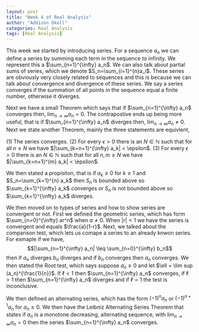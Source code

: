 ```yaml
---
layout: post
title: "Week 4 of Real Analysis"
author: "Addison Okell"
categories: Real Analysis
tags: [Real Analysis]
---
```

This week we started by introducing series. For a sequence $a_n$ we can define a series by summing each term in the sequence to infinity. We represent this a 
$\sum_{n=1}^{\infty} a_n$. We can also talk about partial sums of series, which we denote $S_n=\sum_{i=1}^{n}a_i$. These series are obviously very closely related to sequences and this is because we can talk about convergence and divergence of these series. We say a series converges if the summation of all points in the sequence equal a finite number, otherwise it diverges. 

Next we have a small Theorem which says that if $\sum_{n=1}^{\infty} a_n$ converges then, $\lim_{n \to \infty} a_n=0$. The contrapostive ends up being more useful, that is if $\sum_{n=1}^{\infty} a_n$ diverges then, $\lim_{n \to \infty} a_n \neq 0$. Next we state another Theorem, mainly the three statements are equivlent,

(1) The series converges.
(2) For every $\epsilon > 0$ there is an $N \in \mathbb{N}$ such that for all $n \geq N$ we have $|\sum_{k=n+1}^{\infty} a_k| < \epsilon$.
(3) For every $\epsilon > 0$ there is an $N \in \mathbb{N}$ such that for all $n,m \geq N$ we have $|\sum_{k=n+1}^{m} a_k| < \epsilon$.

We then stated a propisiton, that is if $a_k \geq 0$ for $k \geq 1$ and $S_n=\sum_{k=1}^{n} a_k$ then $S_n$ is bounded above so $\sum_{k=1}^{\infty} a_k$ converges or $S_n$ is not bounded above so $\sum_{k=1}^{\infty} a_k$ diverges.

We then moved on to types of series and how to show series are convergent or not. First we defined the geometric series, which has form $\sum_{n=0}^{\infty} ar^n$ when $a \neq 0$. When $|r|<1$ we have the series is convergent and equals $\frac{a}{1-r}$. Next, we talked about the comparison test, which lets us comape a series to an already knwon series. For exmaple if we have,
$$|\sum_{n=1}^{\infty} a_n| \leq \sum_{n=0}^{\infty} b_n$$
then if $a_n$ diverges $b_n$ diverges and if $b_n$ converges then $a_n$ converges. We then stated the Root test, which says suppose $a_n \geq 0$ and let $\ell = \lim sup (a_n)^{\frac{1}{n}}$. If $\ell < 1$ then $\sum_{n=1}^{\infty} a_n$ converges, if $\ell > 1$ then $\sum_{n=1}^{\infty} a_n$ diverges and if $\ell = 1$ the test is inconclusive. 

We then defined an alternating series, which has the form $(-1)^na_n$ or $(-1)^{n+1}a_n$ for $a_n \geq 0$. We then have the Leibniz Alternating Series Theorem that states if $a_n$ is a monotone decreasing, alternating sequence, with $\lim_{n \to \infty} a_n =0$ then the series $\sum_{n=1}^{\infty} a_n$ converges.
